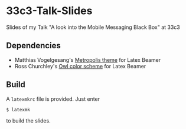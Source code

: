 # 33c3-Talk-Slides
Slides of my Talk "A look into the Mobile Messaging Black Box" at 33c3

## Dependencies 

* Matthias Vogelgesang's [Metropolis theme](https://github.com/matze/mtheme) for Latex Beamer
* Ross Churchley's [Owl color scheme](https://github.com/rchurchley/beamercolortheme-owl) for Latex Beamer

## Build

A `latexmkrc` file is provided. Just enter
```bash
$ latexmk
```
to build the slides.
